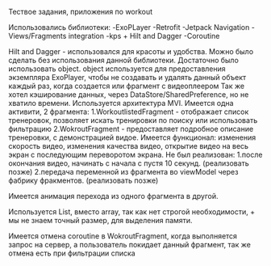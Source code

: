 Тествое задания, приложения по workout

Использовались библиотеки:
-ExoPLayer
-Retrofit
-Jetpack Navigation
-Views/Fragments integration
-kps + Hilt and Dagger
-Coroutine

Hilt and Dagger - использовался для красоты и удобства. Можно было сделать без использования данной библиотеки. 
Достаточно было использовать object.
object используется для предоставления экземпляра ExoPlayer, чтобы не создавать и удалять данный объект каждый раз, 
когда создается или фрагмент с видеоплеером 
Так же хотел кэширование данных, через DataStore/SharedPreference, но не хватило времени.
Используется архитектура MVI.
Имеется одна активити, 2 фрагмента:
1.WorkoutlistedFragment - отображает список тренеровок, позволяет искать тренировки по поиску или использовать фильтрацию
2.WokroutFragment - предоставляет подробное описание тренеровки, с демонстрацией видое. Имеется функционал: изменения скорость видео,
изменения качества видео, открытие видео на весь экран с последующим переворотом экрана.
Не был реализован: 
  1.после окончания видео, начинать с начала с пустя 10 секунд. (реализовать позже)
  2.передача переменной из фрагмента во viewModel через фабрику фракментов. (реализовать позже)

  Имеется анимация перехода из одного фрагмента в другой.

  Используется List, вместо array, так как нет строгой необходимости, + мы не знаем точный размер, для выделения памяти.

  Имеется отмена coroutine в WokroutFragment, когда выполняется запрос на сервер, а пользователь покидает данный фрагмент, так же отмена есть при фильтрации списка
